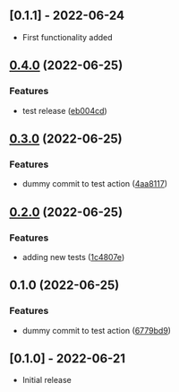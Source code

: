 ## [0.1.1] - 2022-06-24

- First functionality added

## [0.4.0](https://www.github.com/TimHi/Compelementary-Color/compare/v0.3.0...v0.4.0) (2022-06-25)


### Features

* test release ([eb004cd](https://www.github.com/TimHi/Compelementary-Color/commit/eb004cd523dbed9bf20d2b2d33eb0f4e1410771c))

## [0.3.0](https://www.github.com/TimHi/Compelementary-Color/compare/v0.2.0...v0.3.0) (2022-06-25)


### Features

* dummy commit to test action ([4aa8117](https://www.github.com/TimHi/Compelementary-Color/commit/4aa81179154c56334191525e4dccb5ca054ea440))

## [0.2.0](https://www.github.com/TimHi/Compelementary-Color/compare/v0.1.0...v0.2.0) (2022-06-25)


### Features

* adding new tests ([1c4807e](https://www.github.com/TimHi/Compelementary-Color/commit/1c4807e2a762d084bd0e089c0b09c31b2854b2b1))

## 0.1.0 (2022-06-25)


### Features

* dummy commit to test action ([6779bd9](https://www.github.com/TimHi/Compelementary-Color/commit/6779bd92d9621a8ba1a63e1868ae4f9f82fab89a))

## [0.1.0] - 2022-06-21

- Initial release
